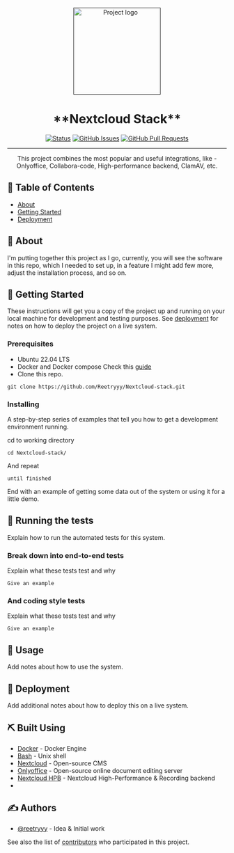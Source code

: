 <p align="center">
  <a href="" rel="noopener">
 <img width=200px height=200px src="https://static-00.iconduck.com/assets.00/nextcloud-icon-512x512-quluhp24.png" alt="Project logo"></a>
</p>

<h1 align="center">**Nextcloud Stack**</h1>

<div align="center">

[![Status](https://img.shields.io/badge/status-active-success.svg)]()
[![GitHub Issues](https://img.shields.io/github/issues/reetryyy/Nextcloud-stack)](https://github.com/Reetryyy/Nextcloud-stack/issues)
[![GitHub Pull Requests](https://img.shields.io/github/issues-pr/kylelobo/The-Documentation-Compendium.svg)](https://github.com/Reetryyy/Nextcloud-stack/pulls)
</div>

---

<p align="center"> This project combines the most popular and useful integrations, like - Onlyoffice, Collabora-code, High-performance backend, ClamAV, etc.
    <br>
</p>

## 📝 Table of Contents

- [About](#about)
- [Getting Started](#getting_started)
- [Deployment](#deployment)

## 🧐 About <a name = "about"></a>

I'm putting together this project as I go, currently, you will see the software in this repo, which I needed to set up, in a feature I might add few more, adjust the installation process, and so on.  

## 🏁 Getting Started <a name = "getting_started"></a>

These instructions will get you a copy of the project up and running on your local machine for development and testing purposes. See [deployment](#deployment) for notes on how to deploy the project on a live system.

### Prerequisites

- Ubuntu 22.04 LTS
- Docker and Docker compose Check this [guide](https://docs.docker.com/engine/install/ubuntu/#install-using-the-repository)
- Clone this repo.

```
git clone https://github.com/Reetryyy/Nextcloud-stack.git
```

### Installing

A step-by-step series of examples that tell you how to get a development environment running.

cd to working directory

```
cd Nextcloud-stack/
```

And repeat

```
until finished
```

End with an example of getting some data out of the system or using it for a little demo.

## 🔧 Running the tests <a name = "tests"></a>

Explain how to run the automated tests for this system.

### Break down into end-to-end tests

Explain what these tests test and why

```
Give an example
```

### And coding style tests

Explain what these tests test and why

```
Give an example
```

## 🎈 Usage <a name="usage"></a>

Add notes about how to use the system.

## 🚀 Deployment <a name = "deployment"></a>

Add additional notes about how to deploy this on a live system.

## ⛏️ Built Using <a name = "built_using"></a>

- [Docker](https://www.docker.com/) - Docker Engine
- [Bash](https://en.wikipedia.org/wiki/Bash_(Unix_shell)) - Unix shell
- [Nextcloud](https://nextcloud.com/) - Open-source CMS
- [Onlyoffice](https://www.onlyoffice.com/) - Open-source online document editing server
- [Nextcloud HPB](https://github.com/strukturag/nextcloud-spreed-signaling) - Nextcloud High-Performance & Recording backend
- 

## ✍️ Authors <a name = "authors"></a>

- [@reetryyy](https://github.com/reetryyy) - Idea & Initial work

See also the list of [contributors](https://github.com/Reetryyy/Nextcloud-stack/graphs/contributors) who participated in this project.


